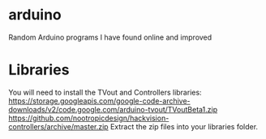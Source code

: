 # arduino
Random Arduino programs I have found online and improved

# Libraries
You will need to install the TVout and Controllers libraries:
https://storage.googleapis.com/google-code-archive-downloads/v2/code.google.com/arduino-tvout/TVoutBeta1.zip
https://github.com/nootropicdesign/hackvision-controllers/archive/master.zip
Extract the zip files into your libraries folder.
